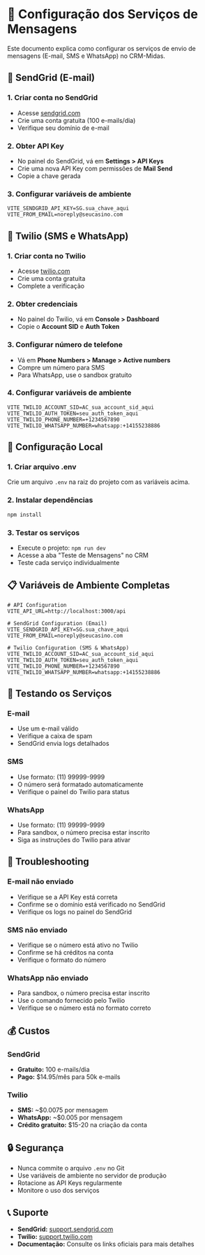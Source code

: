 # 🚀 Configuração dos Serviços de Mensagens

Este documento explica como configurar os serviços de envio de mensagens (E-mail, SMS e WhatsApp) no CRM-Midas.

## 📧 SendGrid (E-mail)

### 1. Criar conta no SendGrid
- Acesse [sendgrid.com](https://sendgrid.com)
- Crie uma conta gratuita (100 e-mails/dia)
- Verifique seu domínio de e-mail

### 2. Obter API Key
- No painel do SendGrid, vá em **Settings > API Keys**
- Crie uma nova API Key com permissões de **Mail Send**
- Copie a chave gerada

### 3. Configurar variáveis de ambiente
```env
VITE_SENDGRID_API_KEY=SG.sua_chave_aqui
VITE_FROM_EMAIL=noreply@seucasino.com
```

## 📱 Twilio (SMS e WhatsApp)

### 1. Criar conta no Twilio
- Acesse [twilio.com](https://twilio.com)
- Crie uma conta gratuita
- Complete a verificação

### 2. Obter credenciais
- No painel do Twilio, vá em **Console > Dashboard**
- Copie o **Account SID** e **Auth Token**

### 3. Configurar número de telefone
- Vá em **Phone Numbers > Manage > Active numbers**
- Compre um número para SMS
- Para WhatsApp, use o sandbox gratuito

### 4. Configurar variáveis de ambiente
```env
VITE_TWILIO_ACCOUNT_SID=AC_sua_account_sid_aqui
VITE_TWILIO_AUTH_TOKEN=seu_auth_token_aqui
VITE_TWILIO_PHONE_NUMBER=+1234567890
VITE_TWILIO_WHATSAPP_NUMBER=whatsapp:+14155238886
```

## 🔧 Configuração Local

### 1. Criar arquivo .env
Crie um arquivo `.env` na raiz do projeto com as variáveis acima.

### 2. Instalar dependências
```bash
npm install
```

### 3. Testar os serviços
- Execute o projeto: `npm run dev`
- Acesse a aba "Teste de Mensagens" no CRM
- Teste cada serviço individualmente

## 📋 Variáveis de Ambiente Completas

```env
# API Configuration
VITE_API_URL=http://localhost:3000/api

# SendGrid Configuration (Email)
VITE_SENDGRID_API_KEY=SG.sua_chave_aqui
VITE_FROM_EMAIL=noreply@seucasino.com

# Twilio Configuration (SMS & WhatsApp)
VITE_TWILIO_ACCOUNT_SID=AC_sua_account_sid_aqui
VITE_TWILIO_AUTH_TOKEN=seu_auth_token_aqui
VITE_TWILIO_PHONE_NUMBER=+1234567890
VITE_TWILIO_WHATSAPP_NUMBER=whatsapp:+14155238886
```

## 🧪 Testando os Serviços

### E-mail
- Use um e-mail válido
- Verifique a caixa de spam
- SendGrid envia logs detalhados

### SMS
- Use formato: (11) 99999-9999
- O número será formatado automaticamente
- Verifique o painel do Twilio para status

### WhatsApp
- Use formato: (11) 99999-9999
- Para sandbox, o número precisa estar inscrito
- Siga as instruções do Twilio para ativar

## 🚨 Troubleshooting

### E-mail não enviado
- Verifique se a API Key está correta
- Confirme se o domínio está verificado no SendGrid
- Verifique os logs no painel do SendGrid

### SMS não enviado
- Verifique se o número está ativo no Twilio
- Confirme se há créditos na conta
- Verifique o formato do número

### WhatsApp não enviado
- Para sandbox, o número precisa estar inscrito
- Use o comando fornecido pelo Twilio
- Verifique se o número está no formato correto

## 💰 Custos

### SendGrid
- **Gratuito:** 100 e-mails/dia
- **Pago:** $14.95/mês para 50k e-mails

### Twilio
- **SMS:** ~$0.0075 por mensagem
- **WhatsApp:** ~$0.005 por mensagem
- **Crédito gratuito:** $15-20 na criação da conta

## 🔒 Segurança

- Nunca commite o arquivo `.env` no Git
- Use variáveis de ambiente no servidor de produção
- Rotacione as API Keys regularmente
- Monitore o uso dos serviços

## 📞 Suporte

- **SendGrid:** [support.sendgrid.com](https://support.sendgrid.com)
- **Twilio:** [support.twilio.com](https://support.twilio.com)
- **Documentação:** Consulte os links oficiais para mais detalhes 